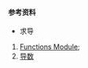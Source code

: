 #### 参考资料
- 求导
1. [Functions Module](http://docs.sympy.org/latest/modules/functions/index.html);
2. [导数](https://ryancheunggit.gitbooks.io/calculus-with-python/content/07Derivative.html)



